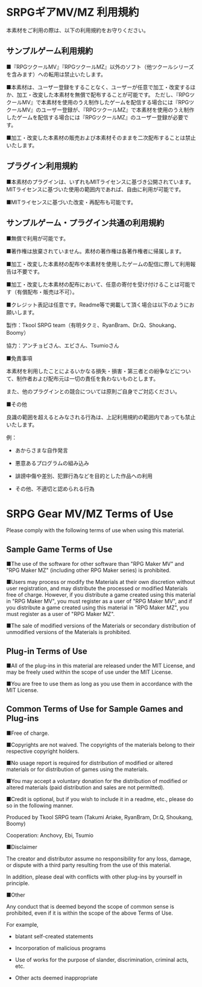 # SRPGギアMV/MZ 利用規約

本素材をご利用の際は、以下の利用規約をお守りください。

## サンプルゲーム利用規約

■『RPGツクールMV』『RPGツクールMZ』以外のソフト（他ツクールシリーズを含みます）への転用は禁止いたします。

■本素材は、ユーザー登録をすることなく、ユーザーが任意で加工・改変するほか、加工・改変した本素材を無償で配布することが可能です。
ただし、『RPGツクールMV』で本素材を使用のうえ制作したゲームを配信する場合には『RPGツクールMV』のユーザー登録が、『RPGツクールMZ』で本素材を使用のうえ制作したゲームを配信する場合には『RPGツクールMZ』のユーザー登録が必要です。

■加工・改変した本素材の販売および本素材そのままを二次配布することは禁止いたします。

## プラグイン利用規約

■本素材のプラグインは、いずれもMITライセンスに基づき公開されています。MITライセンスに基づいた使用の範囲内であれば、自由に利用が可能です。

■MITライセンスに基づいた改変・再配布も可能です。

## サンプルゲーム・プラグイン共通の利用規約

■無償で利用が可能です。

■著作権は放棄されていません。素材の著作権は各著作権者に帰属します。

■加工・改変した本素材の配布や本素材を使用したゲームの配信に際して利用報告は不要です。

■加工・改変した本素材の配布において、任意の寄付を受け付けることは可能です（有償配布・販売は不可）。

■クレジット表記は任意です。Readme等で掲載して頂く場合は以下のようにお願いします。

 製作：Tkool SRPG team（有明タクミ、RyanBram、Dr.Q、Shoukang、Boomy）
 
 協力：アンチョビさん、エビさん、Tsumioさん

■免責事項

本素材を利用したことによるいかなる損失・損害・第三者との紛争などについて、制作者および配布元は一切の責任を負わないものとします。

また、他のプラグインとの競合については原則ご自身でご対応ください。

■その他

良識の範囲を超えるとみなされる行為は、上記利用規約の範囲内であっても禁止いたします。

例：
 - あからさまな自作発言

 - 悪意あるプログラムの組み込み

 - 誹謗中傷や差別、犯罪行為などを目的とした作品への利用

 - その他、不適切と認められる行為


# SRPG Gear MV/MZ Terms of Use

Please comply with the following terms of use when using this material.

## Sample Game Terms of Use

■The use of the software for other software than "RPG Maker MV" and "RPG Maker MZ" (including other RPG Maker series) is prohibited.

■Users may process or modify the Materials at their own discretion without user registration, and may distribute the processed or modified Materials free of charge.
However, if you distribute a game created using this material in "RPG Maker MV", you must register as a user of "RPG Maker MV", and if you distribute a game created using this material in "RPG Maker MZ", you must register as a user of "RPG Maker MZ".

■The sale of modified versions of the Materials or secondary distribution of unmodified versions of the Materials is prohibited.

## Plug-in Terms of Use

■All of the plug-ins in this material are released under the MIT License, and may be freely used within the scope of use under the MIT License.

■You are free to use them as long as you use them in accordance with the MIT License.

## Common Terms of Use for Sample Games and Plug-ins

■Free of charge.

■Copyrights are not waived. The copyrights of the materials belong to their respective copyright holders.

■No usage report is required for distribution of modified or altered materials or for distribution of games using the materials.

■You may accept a voluntary donation for the distribution of modified or altered materials (paid distribution and sales are not permitted).

■Credit is optional, but if you wish to include it in a readme, etc., please do so in the following manner.

 Produced by Tkool SRPG team (Takumi Ariake, RyanBram, Dr.Q, Shoukang, Boomy)
 
 Cooperation: Anchovy, Ebi, Tsumio

■Disclaimer

The creator and distributor assume no responsibility for any loss, damage, or dispute with a third party resulting from the use of this material.

In addition, please deal with conflicts with other plug-ins by yourself in principle.

■Other

Any conduct that is deemed beyond the scope of common sense is prohibited, even if it is within the scope of the above Terms of Use.

For example, 
 - blatant self-created statements

 - Incorporation of malicious programs

 - Use of works for the purpose of slander, discrimination, criminal acts, etc.

 - Other acts deemed inappropriate
